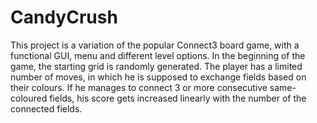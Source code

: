 # CandyCrush
This project is a variation of the popular Connect3 board game, with a functional GUI, menu and different level options. In the  beginning of the game, the starting grid is randomly generated. The player has a limited number of moves, in which he is supposed  to exchange fields based on their colours. If he manages to connect 3 or more consecutive same-coloured fields, his score gets  increased linearly with the number of the connected fields.

